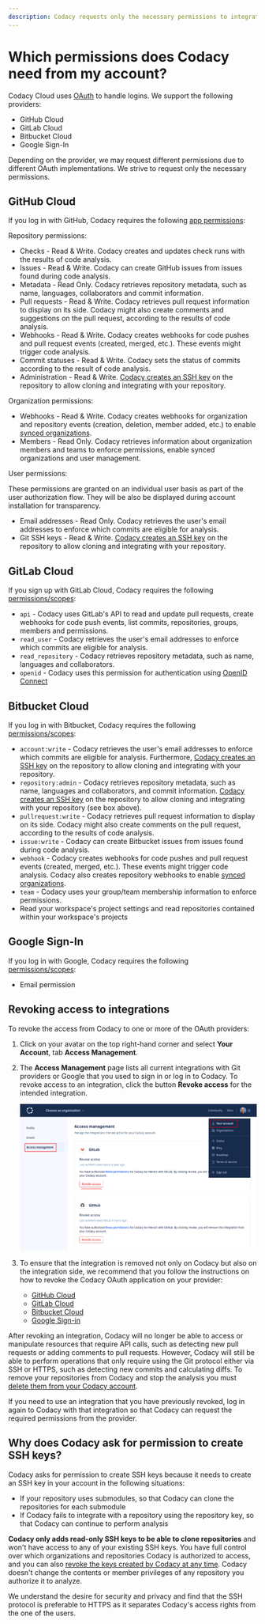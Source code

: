 ```yaml
---
description: Codacy requests only the necessary permissions to integrate with your Git provider.
---
```


# Which permissions does Codacy need from my account?

Codacy Cloud uses [OAuth](https://oauth.net/) to handle logins. We support the following providers:

-   GitHub Cloud
-   GitLab Cloud
-   Bitbucket Cloud
-   Google Sign-In

Depending on the provider, we may request different permissions due to different OAuth implementations. We strive to request only the necessary permissions.

## GitHub Cloud

If you log in with GitHub, Codacy requires the following [app permissions](https://developer.github.com/v3/apps/permissions/):

Repository permissions:

-   Checks - Read & Write. Codacy creates and updates check runs with the results of code analysis.
-   Issues - Read & Write. Codacy can create GitHub issues from issues found during code analysis.
-   Metadata - Read Only. Codacy retrieves repository metadata, such as name, languages, collaborators and commit information.
-   Pull requests - Read & Write. Codacy retrieves pull request information to display on its side. Codacy might also create comments and suggestions on the pull request, according to the results of code analysis.
-   Webhooks - Read & Write. Codacy creates webhooks for code pushes and pull request events (created, merged, etc.). These events might trigger code analysis.
-   Commit statuses - Read & Write. Codacy sets the status of commits according to the result of code analysis.
-   Administration - Read & Write. [Codacy creates an SSH key](#why-does-codacy-ask-for-permission-to-create-ssh-keys) on the repository to allow cloning and integrating with your repository.

Organization permissions:

-   Webhooks - Read & Write. Codacy creates webhooks for organization and repository events (creation, deletion, member added, etc.) to enable [synced organizations](../organizations/what-are-synced-organizations.md).
-   Members - Read Only. Codacy retrieves information about organization members and teams to enforce permissions, enable synced organizations and user management.

User permissions:

These permissions are granted on an individual user basis as part of the user authorization flow. They will be also be displayed during account installation for transparency.

-   Email addresses - Read Only. Codacy retrieves the user's email addresses to enforce which commits are eligible for analysis.
-   Git SSH keys - Read & Write. [Codacy creates an SSH key](#why-does-codacy-ask-for-permission-to-create-ssh-keys) on the repository to allow cloning and integrating with your repository.

## GitLab Cloud

If you sign up with GitLab Cloud, Codacy requires the following [permissions/scopes](https://docs.gitlab.com/ee/integration/oauth_provider.html#authorized-applications):

-   `api` - Codacy uses GitLab's API to read and update pull requests, create webhooks for code push events, list commits, repositories, groups, members and permissions.
-   `read_user` - Codacy retrieves the user's email addresses to enforce which commits are eligible for analysis.
-   `read_repository` - Codacy retrieves repository metadata, such as name, languages and collaborators.
-   `openid` - Codacy uses this permission for authentication using [OpenID Connect](https://docs.gitlab.com/ee/integration/openid_connect_provider.html#shared-information)

## Bitbucket Cloud

If you log in with Bitbucket, Codacy requires the following [permissions/scopes](https://developer.atlassian.com/cloud/bitbucket/bitbucket-cloud-rest-api-scopes/):

-   `account:write` - Codacy retrieves the user's email addresses to enforce which commits are eligible for analysis. Furthermore, [Codacy creates an SSH key](#why-does-codacy-ask-for-permission-to-create-ssh-keys) on the repository to allow cloning and integrating with your repository.
-   `repository:admin` - Codacy retrieves repository metadata, such as name, languages and collaborators, and commit information. [Codacy creates an SSH key](#why-does-codacy-ask-for-permission-to-create-ssh-keys) on the repository to allow cloning and integrating with your repository (see box above).
-   `pullrequest:write` - Codacy retrieves pull request information to display on its side. Codacy might also create comments on the pull request, according to the results of code analysis.
-   `issue:write` - Codacy can create Bitbucket issues from issues found during code analysis.
-   `webhook` - Codacy creates webhooks for code pushes and pull request events (created, merged, etc.). These events might trigger code analysis. Codacy also creates repository webhooks to enable [synced organizations](../organizations/what-are-synced-organizations.md).
-   `team` - Codacy uses your group/team membership information to enforce permissions. 
-   Read your workspace's project settings and read repositories contained within your workspace's projects

## Google Sign-In

If you log in with Google, Codacy requires the following [permissions/scopes](https://developers.google.com/identity/protocols/oauth2/scopes#google-sign-in):

-   Email permission

## Revoking access to integrations

To revoke the access from Codacy to one or more of the OAuth providers:

1.  Click on your avatar on the top right-hand corner and select **Your Account**, tab **Access Management**.
2.  The **Access Management** page lists all current integrations with Git providers or Google that you used to sign in or log in to Codacy. To revoke access to an integration, click the button **Revoke access** for the intended integration.

    ![Revoking access to an integration](images/revoke-integration.png)

3.  To ensure that the integration is removed not only on Codacy but also on the integration side, we recommend that you follow the instructions on how to revoke the Codacy OAuth application on your provider:

    -   [GitHub Cloud](https://help.github.com/en/github/authenticating-to-github/reviewing-your-authorized-integrations)
    -   [GitLab Cloud](https://docs.gitlab.com/ee/integration/oauth_provider.html#authorized-applications)
    -   [Bitbucket Cloud](https://support.atlassian.com/bitbucket-cloud/docs/bitbucket-cloud-apps-overview/#OAuth-consumer-permissions)
    -   [Google Sign-in](https://support.google.com/accounts/answer/3466521#remove-access)

After revoking an integration, Codacy will no longer be able to access or manipulate resources that require API calls, such as detecting new pull requests or adding comments to pull requests. However, Codacy will still be able to perform operations that only require using the Git protocol either via SSH or HTTPS, such as detecting new commits and calculating diffs. To remove your repositories from Codacy and stop the analysis you must [delete them from your Codacy account](../repositories-configure/removing-your-repository.md).

If you need to use an integration that you have previously revoked, log in again to Codacy with that integration so that Codacy can request the required permissions from the provider.

## Why does Codacy ask for permission to create SSH keys?

Codacy asks for permission to create SSH keys because it needs to create an SSH key in your account in the following situations:

-   If your repository uses submodules, so that Codacy can clone the repositories for each submodule
-   If Codacy fails to integrate with a repository using the repository key, so that Codacy can continue to perform analysis

**Codacy only adds read-only SSH keys to be able to clone repositories** and won't have access to any of your existing SSH keys. You have full control over which organizations and repositories Codacy is authorized to access, and you can also [revoke the keys created by Codacy at any time](https://docs.github.com/en/github/authenticating-to-github/reviewing-your-ssh-keys). Codacy doesn't change the contents or member privileges of any repository you authorize it to analyze.

We understand the desire for security and privacy and find that the SSH protocol is preferable to HTTPS as it separates Codacy's access rights from the one of the users.
